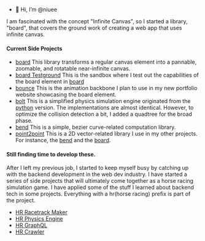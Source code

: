 - 👋 Hi, I’m @niuee

I am fascinated with the concept "Infinite Canvas", so I started a library, "board", that covers the ground work of creating a web app that uses infinite canvas.

#### Current Side Projects
- [board](https://github.com/niuee/board) This library transforms a regular canvas element into a pannable, zoomable, and rotatable near-infinite canvas. 
- [board Testground](https://github.com/niuee/vCanvas-testground) This is the sandbox where I test out the capabilities of the board element in [board](https://github.com/niuee/board)
- [bounce](https://github.com/niuee/bounce) This is the animation backbone I plan to use in my new portfolio website showcasing the board element.
- [bolt](https://github.com/niuee/bolt) This is a simplified physics simulation engine originated from the [python](https://github.com/niuee/hrphysics-simulation) version. The implementations are almost identical. However, to optimize the collision detection a bit, I added a quadtree for the broad phase.
- [bend](https://github.com/niuee/bend) This is a simple, bezier curve-related computation library.
- [point2point](https://github.com/niuee/point2point) This is a 2D vector-related library I use in my other projects. For instance, the [bend](https://github.com/niuee/bend) and the [board](https://github.com/niuee/board).

#### Still finding time to develop these.
After I left my previous job, I started to keep myself busy by catching up with the backend development in the web dev industry. 
I have started a series of side projects that will ultimately come together as a horse racing simulation game. 
I have applied some of the stuff I learned about backend tech in some projects. Everything with a hr(horse racing) prefix is part of the project. 
- [HR Racetrack Maker](https://github.com/niuee/hrracetrack-maker)
- [HR Physics Engine](https://github.com/niuee/hrphysics-simulation)
- [HR GraphQL](https://github.com/niuee/hrGraphql)
- [HR Crawler](https://github.com/niuee/hrcrawler)


<!---
niuee/niuee is a ✨ special ✨ repository because its `README.md` (this file) appears on your GitHub profile.
You can click the Preview link to take a look at your changes.
--->
